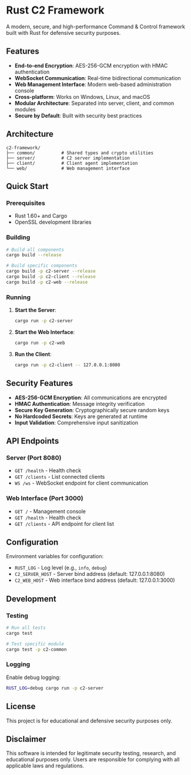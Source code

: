 # Rust C2 Framework

A modern, secure, and high-performance Command & Control framework built with Rust for defensive security purposes.

## Features

- **End-to-end Encryption**: AES-256-GCM encryption with HMAC authentication
- **WebSocket Communication**: Real-time bidirectional communication
- **Web Management Interface**: Modern web-based administration console
- **Cross-platform**: Works on Windows, Linux, and macOS
- **Modular Architecture**: Separated into server, client, and common modules
- **Secure by Default**: Built with security best practices

## Architecture

```
c2-framework/
├── common/          # Shared types and crypto utilities
├── server/          # C2 server implementation
├── client/          # Client agent implementation
└── web/             # Web management interface
```

## Quick Start

### Prerequisites

- Rust 1.60+ and Cargo
- OpenSSL development libraries

### Building

```bash
# Build all components
cargo build --release

# Build specific components
cargo build -p c2-server --release
cargo build -p c2-client --release
cargo build -p c2-web --release
```

### Running

1. **Start the Server**:
   ```bash
   cargo run -p c2-server
   ```

2. **Start the Web Interface**:
   ```bash
   cargo run -p c2-web
   ```

3. **Run the Client**:
   ```bash
   cargo run -p c2-client -- 127.0.0.1:8080
   ```

## Security Features

- **AES-256-GCM Encryption**: All communications are encrypted
- **HMAC Authentication**: Message integrity verification
- **Secure Key Generation**: Cryptographically secure random keys
- **No Hardcoded Secrets**: Keys are generated at runtime
- **Input Validation**: Comprehensive input sanitization

## API Endpoints

### Server (Port 8080)
- `GET /health` - Health check
- `GET /clients` - List connected clients
- `WS /ws` - WebSocket endpoint for client communication

### Web Interface (Port 3000)
- `GET /` - Management console
- `GET /health` - Health check
- `GET /clients` - API endpoint for client list

## Configuration

Environment variables for configuration:
- `RUST_LOG` - Log level (e.g., `info`, `debug`)
- `C2_SERVER_HOST` - Server bind address (default: 127.0.0.1:8080)
- `C2_WEB_HOST` - Web interface bind address (default: 127.0.0.1:3000)

## Development

### Testing

```bash
# Run all tests
cargo test

# Test specific module
cargo test -p c2-common
```

### Logging

Enable debug logging:
```bash
RUST_LOG=debug cargo run -p c2-server
```

## License

This project is for educational and defensive security purposes only.

## Disclaimer

This software is intended for legitimate security testing, research, and educational purposes only. Users are responsible for complying with all applicable laws and regulations.